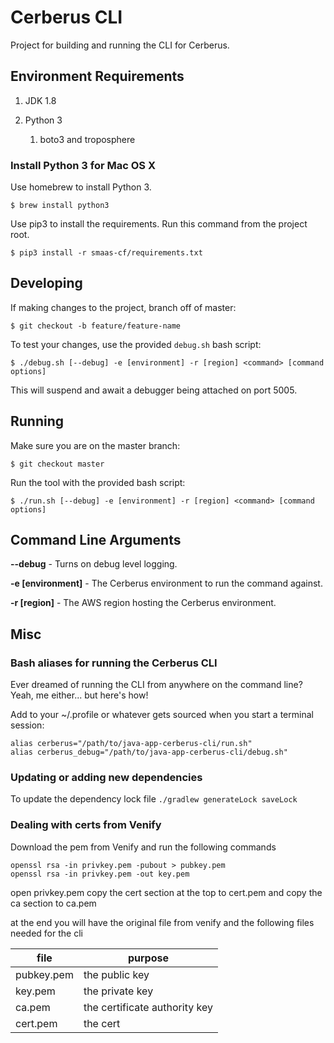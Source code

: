 # Cerberus CLI

Project for building and running the CLI for Cerberus.

## Environment Requirements

1. JDK 1.8

2. Python 3
    1. boto3 and troposphere

### Install Python 3 for Mac OS X

Use homebrew to install Python 3.

`$ brew install python3`

Use pip3 to install the requirements.  Run this command from the project root.

`$ pip3 install -r smaas-cf/requirements.txt`

## Developing

If making changes to the project, branch off of master:

`$ git checkout -b feature/feature-name`

To test your changes, use the provided `debug.sh` bash script:

`$ ./debug.sh [--debug] -e [environment] -r [region] <command> [command options]`

This will suspend and await a debugger being attached on port 5005.

## Running

Make sure you are on the master branch:

`$ git checkout master`

Run the tool with the provided bash script:

`$ ./run.sh [--debug] -e [environment] -r [region] <command> [command options]`

## Command Line Arguments

**--debug** - Turns on debug level logging.

**-e \[environment\]** - The Cerberus environment to run the command against.

**-r \[region\]** - The AWS region hosting the Cerberus environment.

## Misc

### Bash aliases for running the Cerberus CLI

Ever dreamed of running the CLI from anywhere on the command line?  Yeah, me either... but here\'s how!

Add to your ~/.profile or whatever gets sourced when you start a terminal session:

```
alias cerberus="/path/to/java-app-cerberus-cli/run.sh"
alias cerberus_debug="/path/to/java-app-cerberus-cli/debug.sh"
```

### Updating or adding new dependencies

To update the dependency lock file `./gradlew generateLock saveLock`

### Dealing with certs from Venify

Download the pem from Venify and run the following commands

    openssl rsa -in privkey.pem -pubout > pubkey.pem  
    openssl rsa -in privkey.pem -out key.pem
    
open privkey.pem copy the cert section at the top to cert.pem and copy the ca section to ca.pem

at the end you will have the original file from venify and the following files needed for the cli

file       | purpose
---------- | ---------------------------------
pubkey.pem | the public key
key.pem    | the private key
ca.pem     | the certificate authority key
cert.pem   | the cert